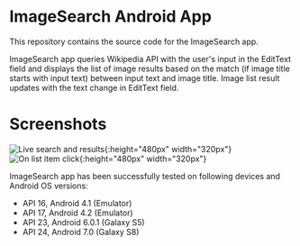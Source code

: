 # ImageSearch Android App

This repository contains the source code for the ImageSearch app.

ImageSearch app queries Wikipedia API with the user's input in the EditText field and displays the list of image results based on the match (if image title starts with input text) between input text and image title. Image list result updates with the text change in EditText field.

# Screenshots

![Live search and results](http://i.imgur.com/BkwrQFP.png){:height="480px" width="320px"}
![On list item click](http://i.imgur.com/3D6mmA2.png){:height="480px" width="320px"}

ImageSearch app has been successfully tested on following devices and Android OS versions:
- API 16, Android 4.1 (Emulator)
- API 17, Android 4.2 (Emulator)
- API 23, Android 6.0.1 (Galaxy S5)
- API 24, Android 7.0 (Galaxy S8)
